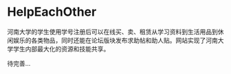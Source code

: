 # HelpEachOther
河南大学的学生使用学号注册后可以在线买、卖、租赁从学习资料到生活用品到休闲娱乐的各类物品，同时还能在论坛版块发布求助帖和助人贴。网站实现了河南大学学生内部最大化的资源和技能共享。

待完善...
